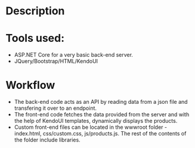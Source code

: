 # Description
# Tools used:
- ASP.NET Core for a very basic back-end server.
- JQuery/Bootstrap/HTML/KendoUI
# Workflow
- The back-end code acts as an API by reading data from a json file and transfering it over to an endpoint.
- The front-end code fetches the data provided from the server and with the help of KendoUI templates, dynamically displays the products.
- Custom front-end files can be located in the wwwroot folder - index.html, css/custom.css, js/products.js. The rest of the contents of the folder include libraries.
